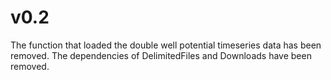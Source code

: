 # v0.2

The function that loaded the double well potential timeseries data has been removed. The dependencies of DelimitedFiles and Downloads have been removed.

